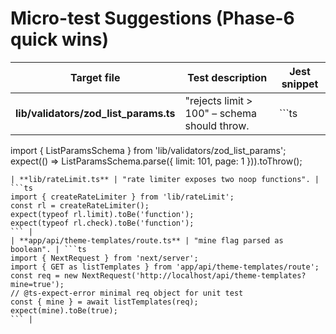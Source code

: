# Micro-test Suggestions (Phase-6 quick wins)

| Target file | Test description | Jest snippet |
|-------------|-----------------|--------------|
| **lib/validators/zod_list_params.ts** | "rejects limit > 100" – schema should throw. | ```ts
import { ListParamsSchema } from 'lib/validators/zod_list_params';
expect(() => ListParamsSchema.parse({ limit: 101, page: 1 })).toThrow();
``` |
| **lib/rateLimit.ts** | "rate limiter exposes two noop functions". | ```ts
import { createRateLimiter } from 'lib/rateLimit';
const rl = createRateLimiter();
expect(typeof rl.limit).toBe('function');
expect(typeof rl.check).toBe('function');
``` |
| **app/api/theme-templates/route.ts** | "mine flag parsed as boolean". | ```ts
import { NextRequest } from 'next/server';
import { GET as listTemplates } from 'app/api/theme-templates/route';
const req = new NextRequest('http://localhost/api/theme-templates?mine=true');
// @ts-expect-error minimal req object for unit test
const { mine } = await listTemplates(req);
expect(mine).toBe(true);
``` |
